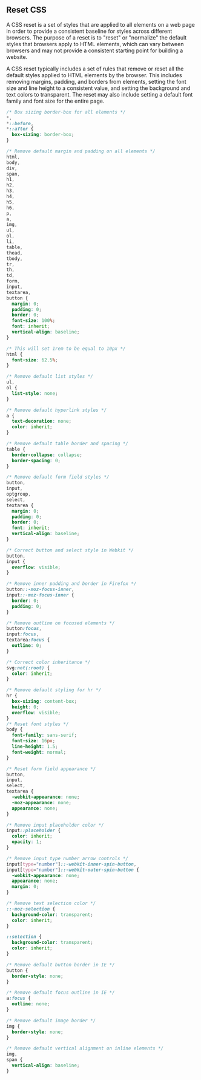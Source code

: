 ## Reset CSS

A CSS reset is a set of styles that are applied to all elements on a web page in order to provide a consistent baseline for styles across different browsers. The purpose of a reset is to "reset" or "normalize" the default styles that browsers apply to HTML elements, which can vary between browsers and may not provide a consistent starting point for building a website.

A CSS reset typically includes a set of rules that remove or reset all the default styles applied to HTML elements by the browser. This includes removing margins, padding, and borders from elements, setting the font size and line height to a consistent value, and setting the background and text colors to transparent. The reset may also include setting a default font family and font size for the entire page.

```css
/* Box sizing border-box for all elements */
*,
*::before,
*::after {
  box-sizing: border-box;
}

/* Remove default margin and padding on all elements */
html,
body,
div,
span,
h1,
h2,
h3,
h4,
h5,
h6,
p,
a,
img,
ul,
ol,
li,
table,
thead,
tbody,
tr,
th,
td,
form,
input,
textarea,
button {
  margin: 0;
  padding: 0;
  border: 0;
  font-size: 100%;
  font: inherit;
  vertical-align: baseline;
}

/* This will set 1rem to be equal to 10px */
html {
  font-size: 62.5%;
}

/* Remove default list styles */
ul,
ol {
  list-style: none;
}

/* Remove default hyperlink styles */
a {
  text-decoration: none;
  color: inherit;
}

/* Remove default table border and spacing */
table {
  border-collapse: collapse;
  border-spacing: 0;
}

/* Remove default form field styles */
button,
input,
optgroup,
select,
textarea {
  margin: 0;
  padding: 0;
  border: 0;
  font: inherit;
  vertical-align: baseline;
}

/* Correct button and select style in Webkit */
button,
input {
  overflow: visible;
}

/* Remove inner padding and border in Firefox */
button::-moz-focus-inner,
input::-moz-focus-inner {
  border: 0;
  padding: 0;
}

/* Remove outline on focused elements */
button:focus,
input:focus,
textarea:focus {
  outline: 0;
}

/* Correct color inheritance */
svg:not(:root) {
  color: inherit;
}

/* Remove default styling for hr */
hr {
  box-sizing: content-box;
  height: 0;
  overflow: visible;
}
/* Reset font styles */
body {
  font-family: sans-serif;
  font-size: 16px;
  line-height: 1.5;
  font-weight: normal;
}

/* Reset form field appearance */
button,
input,
select,
textarea {
  -webkit-appearance: none;
  -moz-appearance: none;
  appearance: none;
}

/* Remove input placeholder color */
input::placeholder {
  color: inherit;
  opacity: 1;
}

/* Remove input type number arrow controls */
input[type="number"]::-webkit-inner-spin-button,
input[type="number"]::-webkit-outer-spin-button {
  -webkit-appearance: none;
  appearance: none;
  margin: 0;
}

/* Remove text selection color */
::-moz-selection {
  background-color: transparent;
  color: inherit;
}

::selection {
  background-color: transparent;
  color: inherit;
}

/* Remove default button border in IE */
button {
  border-style: none;
}

/* Remove default focus outline in IE */
a:focus {
  outline: none;
}

/* Remove default image border */
img {
  border-style: none;
}

/* Remove default vertical alignment on inline elements */
img,
span {
  vertical-align: baseline;
}
```
